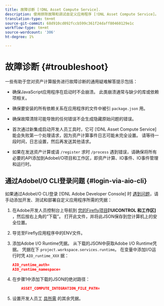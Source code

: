 ```yaml
---
title: 故障诊断 [!DNL Asset Compute Service].
description: 使用排除故障和调试自定义应用程序 [!DNL Asset Compute Service]。
translation-type: tm+mt
source-git-commit: 68d910cd092fccb599c361f24daff80460129e1c
workflow-type: tm+mt
source-wordcount: '306'
ht-degree: 1%

---
```



# 故障诊断 {#troubleshoot}

一些有助于您对资产计算服务进行故障诊断的通用疑难解答提示包括：

* 确保JavaScript应用程序在启动时不会崩溃。 此类崩溃通常与缺少的库或依赖项相关。
* 确保要安装的所有依赖关系在应用程序的文件中被引 `package.json` 用。
* 确保故障清除可能导致的任何错误不会生成隐藏原始问题的错误。

* 首次通过新集成启动开发人员工具时，它可 [!DNL Asset Compute Service] 能会失败第一个处理请求，因为资产计算事件日志可能未完全设置。 请等待一段时间，日志设置，然后再发送其他请求。
* 如果在发送资产计算或请 `/register` 求时 `/process` 遇到错误，请确保将所有必要的API添加到AdobeI/O项目和工作区，即资产计算、IO事件、IO事件管理和运行时。

## 通过AdobeI/O CLI登录问题 {#login-via-aio-cli}

如果通过AdobeI/O CLI登录 [!DNL Adobe Developer Console] 时 [遇到问题](https://github.com/AdobeDocs/project-firefly/blob/master/getting_started/first_app.md#3-signing-in-from-cli)，请手动添加开发、测试和部署自定义应用程序所需的凭据：

1. 在Adobe开发人员控制台上导航到 [您的Firefly项目](https://console.adobe.io/)**[!UICONTROL 和工作区]** ，然后按右上角的“下载”。 打开此文件，并将此JSON保存到您计算机上的安全位置。

1. 导览至Firefly应用程序中的ENV文件。

1. 添加Adobe I/O Runtime凭据。 从下载的JSON中获取Adobe I/O Runtime凭据。 凭据在下 `project.workspace.services.runtime`。 在变量中添加I/O运行时凭 `AIO_runtime_XXX` 据：

   ```json
   AIO_runtime_auth=
   AIO_runtime_namespace=
   ```

1. 在步骤1中添加下载的JSON的绝对路径：

   ```json
       ASSET_COMPUTE_INTEGRATION_FILE_PATH=
   ```

1. 设置开发人员工 [具所需](develop-custom-application.md) 的其余凭据。

<!-- TBD for later:
Add any best practices for developers in this section:
* Any items to take care of when creating projects.
* Any naming conventions, reserved keywords, etc.?
* Any terms that can become a source of confusion later based on our OOTB naming.

* If required, add limitations for custom applications and spin those off as best practices.
* Do NOT borrow any content from https://git.corp.adobe.com/nui/nui/blob/master/doc/worker_api.md. It is outdated and irrelevant for 3rd party custom applications.
-->
